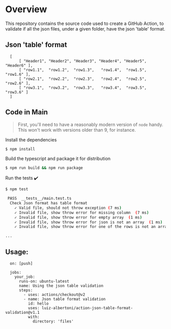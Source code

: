 
# Overview

This repository contains the source code used to create a GitHub Action,
to validate if all the json files, under a given folder, have the json 'table' format.

## Json 'table' format
```
  [
	  [ "Header1", "Header2", "Header3", "Header4", "Header5", "Header6" ],
	  [ "row1.1",  "row1.2",  "row1.3",   "row1.4",  "row1.5",  "row1.6" ],
	  [ "row2.1",  "row2.2",  "row2.3",   "row2.4",  "row2.5",  "row2.6" ],
	  [ "row3.1",  "row3.2",  "row3.3",   "row3.4",  "row3.5",  "row3.6" ]
  ]
```

## Code in Main

> First, you'll need to have a reasonably modern version of `node` handy. This won't work with versions older than 9, for instance.

Install the dependencies  
```bash
$ npm install
```

Build the typescript and package it for distribution
```bash
$ npm run build && npm run package
```

Run the tests :heavy_check_mark:  
```bash
$ npm test

 PASS  __tests__/main.test.ts
  Check Json format has table format
    ✓ Valid file, should not throw exception (7 ms)
    ✓ Invalid file, show throw error for missing column  (7 ms)
    ✓ Invalid file, show throw error for empty array  (1 ms)
    ✓ Invalid file, show throw error for json is not an array  (1 ms)
    ✓ Invalid file, show throw error for one of the rows is not an array  (1 ms)

...
```

## Usage:
```
  on: [push]

  jobs:
    your_job:
      runs-on: ubuntu-latest
      name: Using the json table validation
      steps:
        - uses: actions/checkout@v2
        - name: Json table format validation
          id: hello
          uses: luiz-albertoni/action-json-table-format-validation@v1.1
          with:
            directory: 'files'
```
